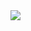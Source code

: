 <html>
<body>
<style>
  img {
    background-repeat: no-repeat;
    width: 100 %;
    height: 200 px;
    border: 30 px solid #000;
  }
</style>
  <img src=
</body>
</html>
